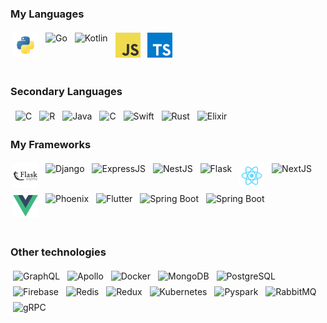 
### My Languages
<div class="row">
<img src="https://raw.githubusercontent.com/github/explore/80688e429a7d4ef2fca1e82350fe8e3517d3494d/topics/python/python.png" alt="Python" height="40" style="vertical-align:top; margin:4px">
 <img src="https://golang.org/lib/godoc/images/go-logo-blue.svg" alt="Go" height="24" style="vertical-align:top; margin:4px">
  <img src="https://download.logo.wine/logo/Kotlin_(programming_language)/Kotlin_(programming_language)-Logo.wine.png" alt="Kotlin" height="40" style="vertical-align:top; margin:4px">
<img src="https://raw.githubusercontent.com/github/explore/80688e429a7d4ef2fca1e82350fe8e3517d3494d/topics/javascript/javascript.png" alt="Javascript" height="40" style="vertical-align:top; margin:4px">
  <img src="https://raw.githubusercontent.com/github/explore/80688e429a7d4ef2fca1e82350fe8e3517d3494d/topics/typescript/typescript.png" alt="Typescript" height="40" style="vertical-align:top; margin:4px">
 </div>
 <br />
 
 ### Secondary Languages
 <div class="row>
 <img src="https://seeklogo.com/images/C/c-sharp-c-logo-02F17714BA-seeklogo.com.png" alt="c#" height="40" style="vertical-align:top; margin:4px">
 <img src="https://cdn.iconscout.com/icon/free/png-512/c-programming-569564.png" alt="C" height="40" style="vertical-align:top; margin:4px">
  <img src="https://upload.wikimedia.org/wikipedia/commons/thumb/1/1b/R_logo.svg/724px-R_logo.svg.png" alt="R" height="40" style="vertical-align:top; margin:4px">
 <img src="https://brandslogos.com/wp-content/uploads/images/large/java-logo-1.png" alt="Java" height="40" style="vertical-align:top; margin:4px">
 <img src="https://cdn.iconscout.com/icon/free/png-512/c-programming-569564.png" alt="C" height="40" style="vertical-align:top; margin:4px">
 <img src="https://image.flaticon.com/icons/png/512/919/919833.png" alt="Swift" height="40" style="vertical-align:top; margin:4px">
 <img src="https://upload.wikimedia.org/wikipedia/commons/thumb/d/d5/Rust_programming_language_black_logo.svg/2048px-Rust_programming_language_black_logo.svg.png" alt="Rust" height="40" style="vertical-align:top; margin:4px">
  <img src="https://upload.wikimedia.org/wikipedia/commons/9/92/Official_Elixir_logo.png" alt="Elixir" height="40" style="vertical-align:top; margin:4px">
 </div>

 
 
 ### My Frameworks
 <div class="row">
  <img src="https://raw.githubusercontent.com/github/explore/80688e429a7d4ef2fca1e82350fe8e3517d3494d/topics/flask/flask.png" alt="Flask" height="40" style="vertical-align:top; margin:4px">
 <img src="https://nextsoftware.io/files/images/logos/main/django-logo.png" alt="Django" height="40" style="vertical-align:top; margin:4px">
  <img src="https://upload.wikimedia.org/wikipedia/commons/6/64/Expressjs.png" alt="ExpressJS" height="40" style="vertical-align:top; margin:4px">
   <img src="https://d33wubrfki0l68.cloudfront.net/e937e774cbbe23635999615ad5d7732decad182a/26072/logo-small.ede75a6b.svg" alt="NestJS" height="40" style="vertical-align:top; margin:4px">
   <img src="https://raw.githubusercontent.com/gofiber/docs/master/static/fiber_v2_logo.svg" alt="Flask" height="28" style="vertical-align:top; margin:4px">
 <img src="https://raw.githubusercontent.com/github/explore/80688e429a7d4ef2fca1e82350fe8e3517d3494d/topics/react/react.png" alt="React" height="40" style="vertical-align:top; margin:4px">
 <img src="https://upload.wikimedia.org/wikipedia/commons/thumb/8/8e/Nextjs-logo.svg/800px-Nextjs-logo.svg.png" alt="NextJS" height="40" style="vertical-align:top; margin:4px">
 <img src="https://raw.githubusercontent.com/github/explore/80688e429a7d4ef2fca1e82350fe8e3517d3494d/topics/vue/vue.png" alt="Vue" height="40" style="vertical-align:top; margin:4px">
 <img src="https://fullstackphoenix.com/images/phoenix-bcd92d6eab83c07e921cb06c8121321a.png?vsn=d" alt="Phoenix" height="40" style="vertical-align:top; margin:4px">
 <img src="https://cdn.icon-icons.com/icons2/2107/PNG/512/file_type_flutter_icon_130599.png" alt="Flutter" height="40" style="vertical-align:top; margin:4px">
  <img src="https://www.endivesoftware.com/blog/wp-content/uploads/2020/01/Spring-Boot-Application-Development.png" alt="Spring Boot" height="40" style="vertical-align:top; margin:4px">
 <img src="https://upload.wikimedia.org/wikipedia/commons/thumb/e/ee/.NET_Core_Logo.svg/1024px-.NET_Core_Logo.svg.png" alt="Spring Boot" height="40" style="vertical-align:top; margin:4px">
 </div>
 <br />
 
 
 ### Other technologies
 <div class="row">
  <img src="https://upload.wikimedia.org/wikipedia/commons/1/17/GraphQL_Logo.svg" alt="GraphQL" height="40" style="vertical-align:top; margin:4px">
  <img src="https://seeklogo.com/images/A/apollo-logo-DC7DD3C444-seeklogo.com.png" alt="Apollo" height="40" style="vertical-align:top; margin:4px">
  <img src="https://www.docker.com/sites/default/files/d8/2019-07/vertical-logo-monochromatic.png" alt="Docker" height="40" style="vertical-align:top; margin:4px">
  <img src="https://infinapps.com/wp-content/uploads/2018/10/mongodb-logo.png" alt="MongoDB" height="52" style="vertical-align:top; margin:4px">
   <img src="https://upload.wikimedia.org/wikipedia/commons/thumb/2/29/Postgresql_elephant.svg/1200px-Postgresql_elephant.svg.png" alt="PostgreSQL" height="40"   style="vertical-align:top; margin:4px">
   <img src="https://firebase.google.com/downloads/brand-guidelines/PNG/logo-vertical.png" alt="Firebase" height="52" style="vertical-align:top; margin:4px">
  <img src="https://download.logo.wine/logo/Redis/Redis-Logo.wine.png" alt="Redis" height="52" style="vertical-align:top; margin:4px">
 <img src="https://upload.wikimedia.org/wikipedia/commons/4/49/Redux.png" alt="Redux" height="48" style="vertical-align:top; margin:4px">
 <img src="https://download.logo.wine/logo/Kubernetes/Kubernetes-Logo.wine.png" alt="Kubernetes" height="52" style="vertical-align:top; margin:4px">
  <img src="https://miro.medium.com/max/800/1*nPcdyVwgcuEZiEZiRqApug.jpeg" alt="Pyspark" height="52" style="vertical-align:top; margin:4px">
  <img src="https://cdn.iconscout.com/icon/free/png-512/rabbitmq-282296.png" alt="RabbitMQ" height="40"   style="vertical-align:top; margin:4px">
 <img src="https://s.appbrain.com/static/202103031751824/blob/sdk-logos/grpc.png" alt="gRPC" height="40"   style="vertical-align:top; margin:4px">
</div>
<!--
**AleX77NP/AleX77NP** is a ✨ _special_ ✨ repository because its `README.md` (this file) appears on your GitHub profile.
-->
